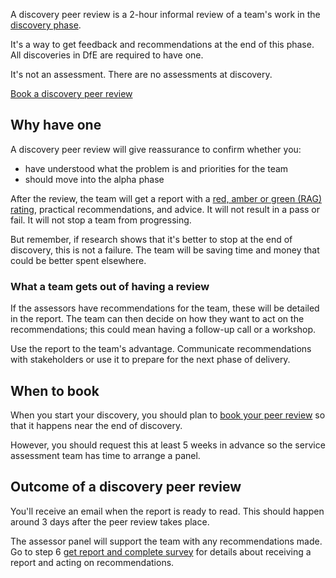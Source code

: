 A discovery peer review is a 2-hour informal review of a team's work in the [discovery phase](https://www.gov.uk/service-manual/agile-delivery/how-the-discovery-phase-works). 

It's a way to get feedback and recommendations at the end of this phase. All discoveries in DfE are required to have one.

It's not an assessment. There are no assessments at discovery.

[Book a discovery peer review](/book)

## Why have one

A discovery peer review will give reassurance to confirm whether you:

- have understood what the problem is and priorities for the team
- should move into the alpha phase

After the review, the team will get a report with a [red, amber or green (RAG) rating](/service-assurance/complete-discovery-peer-review-report/#give-the-project-an-overall-rag-status), practical recommendations, and advice. It will not result in a pass or fail. It will not stop a team from progressing.

But remember, if research shows that it's better to stop at the end of discovery, this is not a failure. The team will be saving time and money that could be better spent elsewhere.

### What a team gets out of having a review

If the assessors have recommendations for the team, these will be detailed in the report. The team can then decide on how they want to act on the recommendations; this could mean having a follow-up call or a workshop.

Use the report to the team's advantage. Communicate recommendations with stakeholders or use it to prepare for the next phase of delivery.

## When to book

When you start your discovery, you should plan to [book your peer review](/book) so that it happens near the end of discovery.

However, you should request this at least 5 weeks in advance so the service assessment team has time to arrange a panel.

## Outcome of a discovery peer review

You'll receive an email when the report is ready to read. This should happen around 3 days after the peer review takes place.

The assessor panel will support the team with any recommendations made. Go to step 6 [get report and complete survey](/service-assurance/get-discovery-peer-review-report) for details about receiving a report and acting on recommendations.

